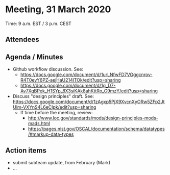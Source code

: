 # Meeting, 31 March 2020
Time: 9 a.m. EST / 3 p.m. CEST

## Attendees

## Agenda / Minutes
- Github workflow discussion.  See:
  - https://docs.google.com/document/d/1urLNfwFD7VGggcnrov-R4T0evY6PZ-aejHaU214lTOk/edit?usp=sharing
  - https://docs.google.com/document/d/1g_D7-Av7XqBPek_H1SYp_8X3siKAk8ahKttRo_G9mzY/edit?usp=sharing
- Discuss "design principles" draft.  See: https://docs.google.com/document/d/1zAgxp5PjX9XvcnXyORw5ZFp2JtUlm-VXYnS4L6eCIpk/edit?usp=sharing
  - If time before the meeting, review:
    - http://www.loc.gov/standards/mods/design-principles-mods-mads.html
    - https://pages.nist.gov/OSCAL/documentation/schema/datatypes/#markup-data-types

## Action items
- submit subteam update, from February (Mark)
- ...
